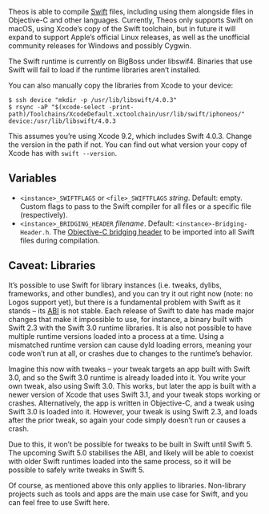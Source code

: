 Theos is able to compile [Swift](https://swift.org/) files, including using them alongside files in Objective-C and other languages. Currently, Theos only supports Swift on macOS, using Xcode’s copy of the Swift toolchain, but in future it will expand to support Apple’s official Linux releases, as well as the unofficial community releases for Windows and possibly Cygwin.

The Swift runtime is currently on BigBoss under libswif4. Binaries that use Swift will fail to load if the runtime libraries aren’t installed.

You can also manually copy the libraries from Xcode to your device:

```console
$ ssh device "mkdir -p /usr/lib/libswift/4.0.3"
$ rsync -aP "$(xcode-select -print-path)/Toolchains/XcodeDefault.xctoolchain/usr/lib/swift/iphoneos/" device:/usr/lib/libswift/4.0.3
```

This assumes you’re using Xcode 9.2, which includes Swift 4.0.3. Change the version in the path if not. You can find out what version your copy of Xcode has with `swift --version`.

## Variables
* `<instance>_SWIFTFLAGS` or `<file>_SWIFTFLAGS` *string*. Default: empty. Custom flags to pass to the Swift compiler for all files or a specific file (respectively).
* `<instance>_BRIDGING_HEADER` *filename*. Default: `<instance>-Bridging-Header.h`. The [Objective-C bridging header](https://developer.apple.com/library/content/documentation/Swift/Conceptual/BuildingCocoaApps/MixandMatch.html) to be imported into all Swift files during compilation.

## Caveat: Libraries
It’s possible to use Swift for library instances (i.e. tweaks, dylibs, frameworks, and other bundles), and you can try it out right now (note: no Logos support yet), but there is a fundamental problem with Swift as it stands – its [ABI](https://en.wikipedia.org/wiki/Application_binary_interface) is not stable. Each release of Swift to date has made major changes that make it impossible to use, for instance, a binary built with Swift 2.3 with the Swift 3.0 runtime libraries. It is also not possible to have multiple runtime versions loaded into a process at a time. Using a mismatched runtime version can cause dyld loading errors, meaning your code won’t run at all, or crashes due to changes to the runtime’s behavior.

Imagine this now with tweaks – your tweak targets an app built with Swift 3.0, and so the Swift 3.0 runtime is already loaded into it. You write your own tweak, also using Swift 3.0. This works, but later the app is built with a newer version of Xcode that uses Swift 3.1, and your tweak stops working or crashes. Alternatively, the app is written in Objective-C, and a tweak using Swift 3.0 is loaded into it. However, your tweak is using Swift 2.3, and loads after the prior tweak, so again your code simply doesn’t run or causes a crash.

Due to this, it won’t be possible for tweaks to be built in Swift until Swift 5. The upcoming Swift 5.0 stabilises the ABI, and likely will be able to coexist with older Swift runtimes loaded into the same process, so it will be possible to safely write tweaks in Swift 5.

Of course, as mentioned above this only applies to libraries. Non-library projects such as tools and apps are the main use case for Swift, and you can feel free to use Swift here.